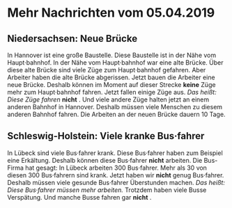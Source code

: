 # Mehr Nachrichten vom 05.04.2019


## Niedersachsen: Neue Brücke
In Hannover ist eine große Baustelle. Diese Baustelle ist in der Nähe vom Haupt·bahnhof. In der Nähe vom Haupt·bahnhof war eine alte Brücke. Über diese alte Brücke sind viele Züge zum Haupt·bahnhof gefahren. Aber Arbeiter haben die alte Brücke abgerissen. Jetzt bauen die Arbeiter eine neue Brücke. Deshalb können im Moment auf dieser Strecke **keine** Züge mehr zum Haupt·bahnhof fahren. Jetzt fallen einige Züge aus. *Das heißt:* 
*Diese Züge fahren* **nicht** . Und viele andere Züge halten jetzt an einem anderen Bahnhof in Hannover. Deshalb müssen viele Menschen zu diesem anderen Bahnhof fahren. Die Arbeiten an der neuen Brücke dauern 10 Tage. 

## Schleswig-Holstein: Viele kranke Bus·fahrer
In Lübeck sind viele Bus·fahrer krank. Diese Bus·fahrer haben zum Beispiel eine Erkältung. Deshalb können diese Bus·fahrer **nicht** arbeiten. Die Bus-Firma hat gesagt: In Lübeck arbeiten 300 Bus·fahrer. Mehr als 30 von diesen 300 Bus·fahrern sind krank. Jetzt haben wir **nicht** genug Bus·fahrer. Deshalb müssen viele gesunde Bus·fahrer Überstunden machen. *Das heißt:* 
*Diese Bus·fahrer müssen mehr arbeiten.* Trotzdem haben viele Busse Verspätung. Und manche Busse fahren gar **nicht** . 
